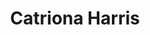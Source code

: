 ---
bio: My research interests are in the development and application of high resolution biologging systems for studying wild animals.
education: []
email: ""
highlight_name: false
interests:
- Artificial Intelligence
- Computational Linguistics
- Information Retrieval
organizations:
- name: University of St. Andrews, Scotland
  url: https://www.st-andrews.ac.uk/
role: Principal Investigator
superuser: true
title: Catriona Harris
active: true
---